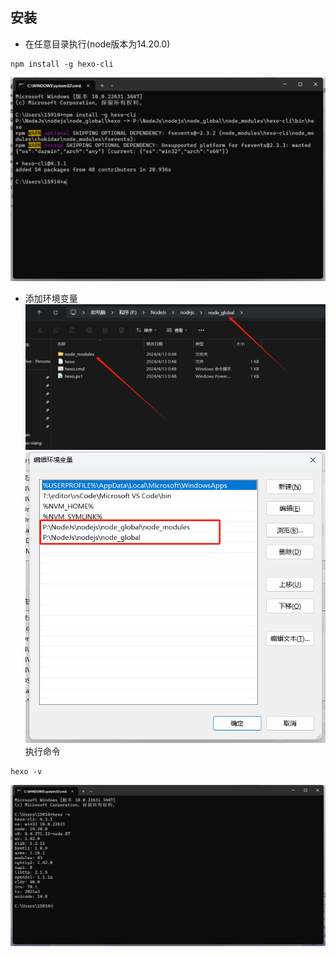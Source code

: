 ## 安装
- 在任意目录执行(node版本为14.20.0)
```
npm install -g hexo-cli
```
![](../static/annex/Pasted%20image%2020240413004902.png)
- 添加环境变量
![](../static/annex/Pasted%20image%2020240413005320.png)
![](../static/annex/Pasted%20image%2020240413005346.png)
执行命令
```
hexo -v
```
![](../static/annex/Pasted%20image%2020240413005412.png)


